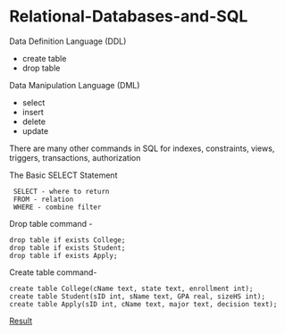 # Relational-Databases-and-SQL
Data Definition Language (DDL)
 - create table
 - drop table

Data Manipulation Language (DML)
- select
- insert
- delete
- update

There are many other commands in SQL for indexes, constraints, views, triggers, transactions, authorization

The Basic SELECT Statement
```
 SELECT - where to return
 FROM - relation
 WHERE - combine filter
```
Drop table command - 
```
drop table if exists College;
drop table if exists Student;
drop table if exists Apply;
```
Create table command-
```
create table College(cName text, state text, enrollment int);
create table Student(sID int, sName text, GPA real, sizeHS int);
create table Apply(sID int, cName text, major text, decision text);
```
[Result](https://github.com/shreyaskale11/Relational-Databases-and-SQL/blob/main/1.csv)
